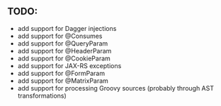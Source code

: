 TODO:
-----

* add support for Dagger injections
* add support for @Consumes
* add support for @QueryParam
* add support for @HeaderParam
* add support for @CookieParam
* add support for JAX-RS exceptions
* add support for @FormParam
* add support for @MatrixParam
* add support for processing Groovy sources (probably through AST transformations)